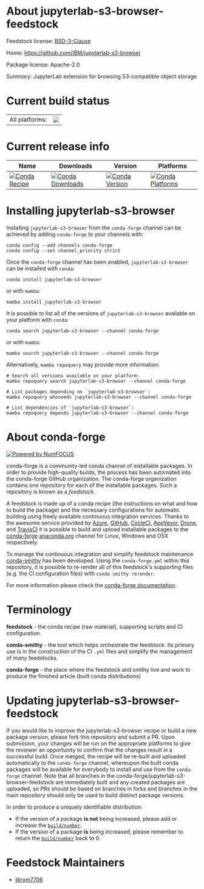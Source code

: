 About jupyterlab-s3-browser-feedstock
=====================================

Feedstock license: [BSD-3-Clause](https://github.com/conda-forge/jupyterlab-s3-browser-feedstock/blob/main/LICENSE.txt)

Home: https://github.com/IBM/jupyterlab-s3-browser

Package license: Apache-2.0

Summary: JupyterLab extension for browsing S3-compatible object storage

Current build status
====================


<table><tr><td>All platforms:</td>
    <td>
      <a href="https://dev.azure.com/conda-forge/feedstock-builds/_build/latest?definitionId=20321&branchName=main">
        <img src="https://dev.azure.com/conda-forge/feedstock-builds/_apis/build/status/jupyterlab-s3-browser-feedstock?branchName=main">
      </a>
    </td>
  </tr>
</table>

Current release info
====================

| Name | Downloads | Version | Platforms |
| --- | --- | --- | --- |
| [![Conda Recipe](https://img.shields.io/badge/recipe-jupyterlab--s3--browser-green.svg)](https://anaconda.org/conda-forge/jupyterlab-s3-browser) | [![Conda Downloads](https://img.shields.io/conda/dn/conda-forge/jupyterlab-s3-browser.svg)](https://anaconda.org/conda-forge/jupyterlab-s3-browser) | [![Conda Version](https://img.shields.io/conda/vn/conda-forge/jupyterlab-s3-browser.svg)](https://anaconda.org/conda-forge/jupyterlab-s3-browser) | [![Conda Platforms](https://img.shields.io/conda/pn/conda-forge/jupyterlab-s3-browser.svg)](https://anaconda.org/conda-forge/jupyterlab-s3-browser) |

Installing jupyterlab-s3-browser
================================

Installing `jupyterlab-s3-browser` from the `conda-forge` channel can be achieved by adding `conda-forge` to your channels with:

```
conda config --add channels conda-forge
conda config --set channel_priority strict
```

Once the `conda-forge` channel has been enabled, `jupyterlab-s3-browser` can be installed with `conda`:

```
conda install jupyterlab-s3-browser
```

or with `mamba`:

```
mamba install jupyterlab-s3-browser
```

It is possible to list all of the versions of `jupyterlab-s3-browser` available on your platform with `conda`:

```
conda search jupyterlab-s3-browser --channel conda-forge
```

or with `mamba`:

```
mamba search jupyterlab-s3-browser --channel conda-forge
```

Alternatively, `mamba repoquery` may provide more information:

```
# Search all versions available on your platform:
mamba repoquery search jupyterlab-s3-browser --channel conda-forge

# List packages depending on `jupyterlab-s3-browser`:
mamba repoquery whoneeds jupyterlab-s3-browser --channel conda-forge

# List dependencies of `jupyterlab-s3-browser`:
mamba repoquery depends jupyterlab-s3-browser --channel conda-forge
```


About conda-forge
=================

[![Powered by
NumFOCUS](https://img.shields.io/badge/powered%20by-NumFOCUS-orange.svg?style=flat&colorA=E1523D&colorB=007D8A)](https://numfocus.org)

conda-forge is a community-led conda channel of installable packages.
In order to provide high-quality builds, the process has been automated into the
conda-forge GitHub organization. The conda-forge organization contains one repository
for each of the installable packages. Such a repository is known as a *feedstock*.

A feedstock is made up of a conda recipe (the instructions on what and how to build
the package) and the necessary configurations for automatic building using freely
available continuous integration services. Thanks to the awesome service provided by
[Azure](https://azure.microsoft.com/en-us/services/devops/), [GitHub](https://github.com/),
[CircleCI](https://circleci.com/), [AppVeyor](https://www.appveyor.com/),
[Drone](https://cloud.drone.io/welcome), and [TravisCI](https://travis-ci.com/)
it is possible to build and upload installable packages to the
[conda-forge](https://anaconda.org/conda-forge) [anaconda.org](https://anaconda.org/)
channel for Linux, Windows and OSX respectively.

To manage the continuous integration and simplify feedstock maintenance
[conda-smithy](https://github.com/conda-forge/conda-smithy) has been developed.
Using the ``conda-forge.yml`` within this repository, it is possible to re-render all of
this feedstock's supporting files (e.g. the CI configuration files) with ``conda smithy rerender``.

For more information please check the [conda-forge documentation](https://conda-forge.org/docs/).

Terminology
===========

**feedstock** - the conda recipe (raw material), supporting scripts and CI configuration.

**conda-smithy** - the tool which helps orchestrate the feedstock.
                   Its primary use is in the construction of the CI ``.yml`` files
                   and simplify the management of *many* feedstocks.

**conda-forge** - the place where the feedstock and smithy live and work to
                  produce the finished article (built conda distributions)


Updating jupyterlab-s3-browser-feedstock
========================================

If you would like to improve the jupyterlab-s3-browser recipe or build a new
package version, please fork this repository and submit a PR. Upon submission,
your changes will be run on the appropriate platforms to give the reviewer an
opportunity to confirm that the changes result in a successful build. Once
merged, the recipe will be re-built and uploaded automatically to the
`conda-forge` channel, whereupon the built conda packages will be available for
everybody to install and use from the `conda-forge` channel.
Note that all branches in the conda-forge/jupyterlab-s3-browser-feedstock are
immediately built and any created packages are uploaded, so PRs should be based
on branches in forks and branches in the main repository should only be used to
build distinct package versions.

In order to produce a uniquely identifiable distribution:
 * If the version of a package **is not** being increased, please add or increase
   the [``build/number``](https://docs.conda.io/projects/conda-build/en/latest/resources/define-metadata.html#build-number-and-string).
 * If the version of a package **is** being increased, please remember to return
   the [``build/number``](https://docs.conda.io/projects/conda-build/en/latest/resources/define-metadata.html#build-number-and-string)
   back to 0.

Feedstock Maintainers
=====================

* [@rxm7706](https://github.com/rxm7706/)

